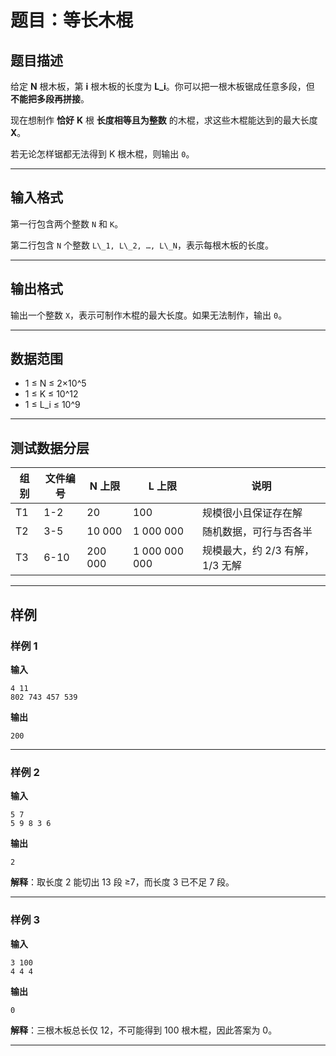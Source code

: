 # 题目：等长木棍

## 题目描述
给定 **N** 根木板，第 **i** 根木板的长度为 **L_i**。你可以把一根木板锯成任意多段，但 **不能把多段再拼接**。

现在想制作 **恰好** **K** 根 **长度相等且为整数** 的木棍，求这些木棍能达到的最大长度 **X**。

若无论怎样锯都无法得到 K 根木棍，则输出 `0`。

---
## 输入格式
第一行包含两个整数 `N` 和 `K`。

第二行包含 `N` 个整数 `L\_1, L\_2, …, L\_N`，表示每根木板的长度。

---
## 输出格式
输出一个整数 `X`，表示可制作木棍的最大长度。如果无法制作，输出 `0`。

---
## 数据范围
* 1 ≤ N ≤ 2×10^5
* 1 ≤ K ≤ 10^12
* 1 ≤ L_i ≤ 10^9

---
## 测试数据分层
| 组别 | 文件编号 | N 上限 | L 上限 | 说明 |
|------|---------|--------|--------|------|
| T1   | 1-2     | 20     | 100    | 规模很小且保证存在解 |
| T2   | 3-5     | 10 000 | 1 000 000 | 随机数据，可行与否各半 |
| T3   | 6-10    | 200 000| 1 000 000 000 | 规模最大，约 2/3 有解，1/3 无解 |

---
## 样例

### 样例 1
**输入**
```text
4 11
802 743 457 539
```
**输出**
```text
200
```

---
### 样例 2
**输入**
```text
5 7
5 9 8 3 6
```
**输出**
```text
2
```
**解释**：取长度 2 能切出 13 段 ≥7，而长度 3 已不足 7 段。

---
### 样例 3
**输入**
```text
3 100
4 4 4
```
**输出**
```text
0
```
**解释**：三根木板总长仅 12，不可能得到 100 根木棍，因此答案为 0。

---